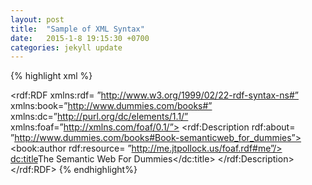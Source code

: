 ```yaml
---
layout: post
title:  "Sample of XML Syntax"
date:   2015-1-8 19:15:30 +0700
categories: jekyll update
---
```


{% highlight xml %}
<?xml version=”1.0”?>
<rdf:RDF xmlns:rdf=
	”http://www.w3.org/1999/02/22-rdf-syntax-ns#”
	xmlns:book=”http://www.dummies.com/books#”
	xmlns:dc=”http://purl.org/dc/elements/1.1/”
	xmlns:foaf=”http://xmlns.com/foaf/0.1/”>
	<rdf:Description rdf:about=
		”http://www.dummies.com/books#Book-semanticweb_for_dummies”>
		<book:author rdf:resource=
			”http://me.jtpollock.us/foaf.rdf#me”/>
		<dc:title>The Semantic Web For Dummies</dc:title>
	</rdf:Description>
</rdf:RDF>
{% endhighlight%}